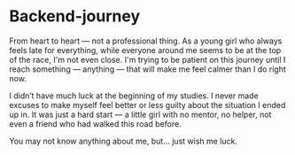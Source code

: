 # Backend-journey

From heart to heart — not a professional thing.
As a young girl who always feels late for everything, while everyone around me seems to be at the top of the race, I'm not even close.
I'm trying to be patient on this journey until I reach something — anything — that will make me feel calmer than I do right now.

I didn’t have much luck at the beginning of my studies.
I never made excuses to make myself feel better or less guilty about the situation I ended up in.
It was just a hard start — a little girl with no mentor, no helper, not even a friend who had walked this road before.

You may not know anything about me, but… just wish me luck.
